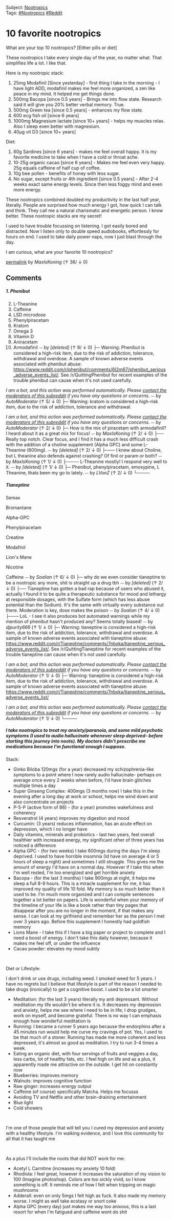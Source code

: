 Subject: [Nootropics](app://obsidian.md/Nootropics)  
Tags: [#Nootropics](app://obsidian.md/index.html#Nootropics) [#Reddit](app://obsidian.md/index.html#Reddit)
# 10 favorite nootropics

What are your top 10 nootropics? [Either pills or diet] 

These nootropics I take every single day of the year, no matter what. That simplifies life a lot. I like that. 

Here is my nootropic stack:
1. 25mg Modafinil [Since yesterday] - first thing I take in the morning - I have light ADD, modafinil makes me feel more organized, a zen like peace in my mind. It helped me get things done. 
2. 500mg Bacopa [since 0.5 years] - Brings me into flow state. Research said it will give you 20% better verbal memory. True. 
3. 500mg Green tea [since 0.5 years] - enhances my flow state. 
4. 600 ecg fish oil [since 6 years] 
5. 1000mg Magnesium lactate [since 10+ years] - helps my muscles relax. Also I sleep even better with magnesium. 
6. 40μg vit D3 [since 10+ years] 

Diet:
1. 60g Sardines [since 6 years] - makes me feel overall happy. It is my favorite medicine to take when I have a cold or throat ache. 
2. 10-25g organic cacao [since 6 years] - Makes me feel even very happy. 25g equals caffeine of half cup of coffee. 
3. 10g bee pollen - benefits of honey with less sugar. 
4. No sugar, except fruits or 4th ingredient [since 0.5 years] - After 2-4 weeks exact same energy levels. Since then less foggy mind and even more energy. 

These nootropics combined doubled my productivity in the last half year, literally. People are surprised how much energy I got, how quick I can talk and think. They call me a natural charismatic and energetic person. I know better. These nootropic stacks are my secret! 

I used to have trouble focussing on listening. I got easily bored and distracted. Now I listen only to double speed audiobooks, effortlessly for hours on end. I used to take daily power naps, now I just blast through the day. 

I am curious, what are your favorite 10 nootropics? 

[permalink](http://reddit.com/r/StackAdvice/comments/b8gknu/10_favorite_nootropics/)
by *MaxIsKoning* (↑ 36/ ↓ 0)

## Comments

##### 1. Phenibut
2. L-Theanine
3. Caffeine
4. LSD microdose
5. Phenylpiracetam
6. Kratom
7. Omega 3
8. Vitamin D
9. Aniracetam
10. Armodafinil ⏤ by *[deleted]* (↑ 9/ ↓ 0)
├─ Warning: Phenibut is considered a high-risk item, due to the risk of addiction, tolerance, withdrawal and overdose. A sample of known adverse events associated with phenibut abuse: https://www.reddit.com/r/phenibut/comments/6l2m67/phenibut_serious_adverse_events_list/. See /r/QuittingPhenibut for recent examples of the trouble phenibut can cause when it's not used carefully.

*I am a bot, and this action was performed automatically. Please [contact the moderators of this subreddit](/message/compose/?to=/r/StackAdvice) if you have any questions or concerns.* ⏤ by *AutoModerator* (↑ 5/ ↓ 0)
├─ Warning: kratom is considered a high-risk item, due to the risk of addiction, tolerance and withdrawal. 

*I am a bot, and this action was performed automatically. Please [contact the moderators of this subreddit](/message/compose/?to=/r/StackAdvice) if you have any questions or concerns.* ⏤ by *AutoModerator* (↑ 2/ ↓ 0)
├─ How is the mix of piracetam with armodafinil? I heard about it as a great mix for focus!  ⏤ by *MaxIsKoning* (↑ 2/ ↓ 0)
├── Really top notch. Clear focus, and I find it has a much less difficult crash with the addition of a choline supplement (Alpha GPC) and some L-Theanine (600mg). ⏤ by *[deleted]* (↑ 2/ ↓ 0)
├─── I knew about Choline, but L theanine also defends against crashing? Of finil or param or both?  ⏤ by *MaxIsKoning* (↑ 1/ ↓ 0)
├──── L-Theanine mostly! I respond very well to it. ⏤ by *[deleted]* (↑ 1/ ↓ 0)
├─ Phenibut, phenylpiracetam, emoxypine, L Theanine, thats been my go to lately.  ⏤ by *LVonZ* (↑ 2/ ↓ 0)
└────

##### Tianeptine

Semax

Bromantane

Alpha-GPC

Phenylpiracetam

Creatine

Modafinil

Lion's Mane

Nicotine

Caffeine ⏤ by *Soalian* (↑ 6/ ↓ 0)
├─ why do we even consider tianeptine to be a nootropic any more, shit is straight up a drug tbh ⏤ by *[deleted]* (↑ 2/ ↓ 0)
├── Tianeptine has gotten a bad rap because of users who abused it, actually I found it to be quite a therapeutic substance for mood and lethargy at responsible dosages, with the Sulfate form (which has less abuse potential than the Sodium). It's the same with virtually every substance out there. Moderation is key, dose makes the poison ⏤ by *Soalian* (↑ 4/ ↓ 0)
├─── LoL - I see it also produces bot automated warnings while my mention of phenibut hasn't produced any? Seems totally biased! ⏤ by *djpurity666* (↑ 1/ ↓ 0)
├─ Warning: tianeptine is considered a high-risk item, due to the risk of addiction, tolerance, withdrawal and overdose. A sample of known adverse events associated with tianeptine abuse: https://www.reddit.com/r/Tianeptine/comments/7nbxka/tianeptine_serious_adverse_events_list/. See /r/QuittingTianeptine for recent examples of the trouble tianeptine can cause when it's not used carefully.

*I am a bot, and this action was performed automatically. Please [contact the moderators of this subreddit](/message/compose/?to=/r/StackAdvice) if you have any questions or concerns.* ⏤ by *AutoModerator* (↑ 1/ ↓ 0)
├─ Warning: tianeptine is considered a high-risk item, due to the risk of addiction, tolerance, withdrawal and overdose. A sample of known adverse events associated with tianeptine abuse: https://www.reddit.com/r/Tianeptine/comments/7nbxka/tianeptine_serious_adverse_events_list/

*I am a bot, and this action was performed automatically. Please [contact the moderators of this subreddit](/message/compose/?to=/r/StackAdvice) if you have any questions or concerns.* ⏤ by *AutoModerator* (↑ 1/ ↓ 0)
└────

##### I take nootropics to treat my anxiety/paranoia, and some mild psychotic symptoms (I used to audio hallucinate whenever sleep deprived- before starting this journey into noots). My doctors didn't prescribe me medications because I'm functional enough I suppose.

Stack:

* Ginko Biloba 120mgs (for a year) decreased my schizophrenia-like symptoms to a point where I now rarely audio hallucinate- perhaps on average once every 2 weeks when before, I'd have brain glitches multiple times a day
* Super Ginseng Complex: 400mgs (3 months now) I take this in the evening after a long day at work or school, helps me wind down and also concentrate on projects
* P-5-P (active form of B6) - (for a year) promotes wakefulness and coherency
* Resveratrol (4 years) improves my digestion and mood
* Curcumin: (3 years) reduces inflammation, has an acute effect on depression, which I no longer have
* Daily vitamins, minerals and probiotics - last two years, feel overall healthier with increased energy, my significant other of three years has noticed a difference
* Alpha GPC - (for two weeks) I take 600mgs during the days I'm sleep deprived. I used to have horrible insomnia (Id have on average 4 or 5 hours of sleep a night) and sometimes I still struggle. This gives me the amount of energy I'd have on a normal day. However if I take this when I'm well rested, I'm too energized and get horrible anxiety
* Bacopa - (for the last 3 months) I take 900mgs at night, it helps me sleep a full 8-9 hours. This is a miracle supplement for me, it has improved my quality of life 10 fold. My memory is so much better than it used to be. I'm much more organized and I can compile sentences together a lot better on papers. Life is wonderful when your memory of the timeline of your life is like a book rather than tiny pages that disappear after you are no longer in the moment, if that makes any sense. I can look at my girlfriend and remember her as the person I met over 3 years ago. Before this supplement I honestly had goldfish memory
* Lions Mane - I take this if I have a big paper or project to complete and I need a boost of energy. I don't take this daily however, because it makes me feel off, or under the influence
* Cacao powder: elevates my mood subtly

&#x200B;

Diet or Lifestyle:

I don't drink or use drugs, including weed. I smoked weed for 5 years. I have no regrets but I believe that lifestyle is part of the reason I needed to take drugs (ironically) to get a cognitive boost. I used to be a lot smarter

* Meditation: (for the last 3 years) literally my anti depressant. Without meditation my life wouldn't be where it is. It decreases my depression and anxiety, helps me see where I need to be in life; I drop grudges, work on myself, and become grateful. There is no way I can emphasis enough how wonderful meditation is
* Running: I became a runner 5 years ago because the endorphins after a 45 minutes run would help me curve my cravings of pot. Yes, I used to be that much of a stoner. Running has made me more coherent and less depressed, it's almost as good as meditation. I try to run 3-4 times a week.
* Eating an organic diet, with four servings of fruits and veggies a day, less carbs, lot of healthy fats, etc. I feel high on life and as a plus, it apparently made me attractive on the outside. I get hit on constantly now
* Blueberries: improves memory
* Walnuts: improves cognitive function
* Raw ginger: increases energy output
* Caffeine (of course) specifically Matcha. Helps me focusss
* Avoiding TV and Netflix and other brain-draining entertainment
* Blue light 
* Cold showers

&#x200B;

I'm one of those people that will tell you I cured my depression and anxiety with a healthy lifestyle. I'm walking evidence, and I love this community for all that it has taught me

&#x200B;

As a plus I'll include the noots that did NOT work for me:

* Acetyl L Carnitine (increases my anxiety 10 fold)
* Rhodiola: I feel great, however it increases the saturation of my vision to 100 (Imagine photoshop). Colors are too sickly vivid, so I know something is off. It reminds me of how I felt when tripping on magic mushrooms
* Adderall: even on only 5mgs I felt high as fuck. It also made my memory worse. I might as well take ecstasy or snort coke
* Alpha GPC (every day) just makes me way too anixous, this is a last resort for when I'm fatigued and caffeine wont do shit

&#x200B;

&#x200B;

&#x200B;

&#x200B;

&#x200B;

&#x200B; ⏤ by *I_dont_know_lolol* (↑ 6/ ↓ 0)
├─ Your article is the most interesting one of the dozen I have read so far! I love it that you are also a bacopa fan! I tried to get my gf and friends to like. No success so far :)

I am one of the people that truly believe that with lifestyle you can cure depression and anxiety. I love your healthy approach! I am also on team walnuts, team running and team sour berries!  ⏤ by *MaxIsKoning* (↑ 2/ ↓ 0)
└────

##### What is D3 and IE? 
I use noopept 10mg twice a day, Alpha gpc 170mg twice and NSI 189 10-15mg twice.
I want to try modafinil but its so expensive and you always need to order 30+ pills ⏤ by *tonio_CC* (↑ 4/ ↓ 0)
├─ 1. D3 means vit D3. It basically eliminates winter depression. IU means international unit, which is another weight unit than grams or Oz. quite useless I wrote it down, I removed it! 
2. Not always you have to buy large batches. I ordered only 10 pills. from a European website though. Afinilexpress dot Com sells all over the world. Here is the best guide on buying modafinil from any country over the world. https://modafinil.org/buy-modafinil-online/
3. Expensive? It depends on your serving size! 30 cents a day is reasonable, some people take 8x more than me [they take 200mg] and that starts becoming pricey indeed!
4. Noopept and especially alpha gpc sound very promising! Can you maybe extent a bit on both of them and how they make you feel?  ⏤ by *MaxIsKoning* (↑ 3/ ↓ 0)
├── At the moment I don't have to much time to write to much so I copied a description I wrote a few weeks ago.


"For Noopept you take it for an 1-3 months cycle and you will be way more focused and get stuff done. It can be pretty subtle but can also bring an "concentration kick" where you do the thing you do on autopilot, meaning your brain works without you actively thinking about the task. (happend to me while writting an Essay, I was really focused,  thought about nothing and just typed it down nonstop)

The Tactic I have adopted while taking Noopept is, that I break down my work into smaller portion which I can do very fast. It also helps my sleeping cycle. This I have monitored using an APP called "Sleep Android", before taking Noopept I had between 20-30% of deep Sleep per Night, Now I get between 50 and 80%, even while on a long break of Nootropics. I have to mention, that I also stopped doing other drugs including alcohol and coffein(no real tea). I have heard that coffein is sometimes used as a Nootropic, but because of my tendency towards bad Sleep I stopped it completely. 

To get back to the maintopic. I use 10mg of Noopept sublingual with 250mg of Alpha-GPC in gelatin capsules. I have now started adding 10mg of NSI-189 Phosphate to my stack, but I need to find an other vendor, because mine is way to expensive (but their NSI-189 is great). Noopept and Alpha-GPC I take twice a day, once in the morning at about 7am, one hour after I got up and once at around 3pm. 

The Effects are really strong, Noopept and Alpha-GPC do give you Energy and Motivation to study for 8 hours straight and understand the material. But unlike Modafinil, Speed, Adderal or other uppers, they help you to build neuronal connections and grow new neurons and it justs seems as if you are understanding the things that you do really good pretty fast. These neurons grrowing effects are longterm effects, so even if you stop taking it your memory, ability to learn etc. will stay better than before. However it also takes a while to build these neurons or neural pathways. I don't remember any exact numbers for Noopept, but in NSI-189 it is said that it takes about 18 days or something like that. 

For NSI-189 I can not say to much about it because I have just tried it for my first time today at about 1pm. At my place it now is 6pm and I still feel the effects of it. I walked throught the city and could appreciate the beauty of the architecture and the nature surrounding me much more than before. My Sense perception was stronger, I could hear the sounds of a trolley that a woman was carrying across the street, all the colors were much warmer and everything had   life in it (this is hard to describe). It was similair to the upcome of MDMA or LSD but it did not have the drug characteristique to it, it was closer to reality. It felt as if a filter that was over my perception has been changed so that the positive and beautiful things get emphasized. 
I also just took 10mg of NSI-189, although some sources say that the normal dose is at about 40mg 2-3 times a day. 

If I find a cheap vendor for NSI-189 I want to try this Plan:
1st Week 10mg NSI, 10mg Noopept, 250 mg GPC all twice a day
2nd Week 20mg NSI, 10mg Noopept, 250mg GPC twice a day
3rd Week 30mg NSI, 10mg Noopept, 250mg GPC 2x a day
4th Week 40mg NSI, 10mg Noopept, 250mg GPC 2x a day"


Also I am also from Europe(Austria), could you send me the vendors website per private message and thank you for the tipps. ⏤ by *tonio_CC* (↑ 2/ ↓ 0)
├─── Noopept is something I researched to consider try to ng but it seems to benefit only those with cognitive decline and not normal average people? And Alpha-GPC I haven't heard of yet, but bc you say unlike Adderall which I do take, it builds new neural connections and new neurons, you say. That alone makes this combo interesting for me to research further as my dad's side of the family seems to have a history of Parkinson's and dementia, sadly, so taking psych meds over the past 18 years may have caused conditions I would like reversed. Would this work for these? Could it replace Adderall?

For me phenibut also enhances my senses like you describe with NSI. I also find more beauty in nature, feel more connected to other people esp my two little kids. I enjoy music so much better. I exercise at the gym and workout so much longer and more intensely without issues but extreme euphoria. I also have MDMA/MDA like effects while on it every day so far. I know phenibut has a bad rep for it's tolerance and possible withdrawal but for me, I don't experience much of either maybe due to other things I take as nootropics, amino acids, supplements, tea, etc... Plus my meds I have to take which I am able to taper off of easily due to mainly the effectiveness of phenibut among other things which have helped me get off 2 sleep meds + melatonin, for starters. But of course I also titrate up as needed and then taper off when needed. It is just a supplement/possible nootropic that requires respect and no abuse to achieve recreational values.

But if NSI has all of this without the potential for tolerance or withdrawal, I would be interested in trying it and researching it more. ⏤ by *djpurity666* (↑ 1/ ↓ 0)
├──── I never did adderall nor phenibut.

I have hears bad things about adderal from a regular speed user describing the addiction to adderal as the worst thing they ever experienced.

Just as a word of warning Noopept and NSI-189 is powerful but it is really subtle, many people want immediate effect, but their effect only come with time. 

For the immediate effects I will try modafinil.

Also my goal is to get away from everything with addiction potential or everything that does damage for short-term fun/energy.
Also quit Weed, alcohol, mdma and all these things.

 ⏤ by *tonio_CC* (↑ 1/ ↓ 0)
├───── [deleted] ⏤ by *[deleted]* (↑ 1/ ↓ 0)
├────── I recon adderall is good if you have adhd or add or for other therapeutic uses but would not consider it a nootropic because of its addictive properties.  He used it to study. ⏤ by *tonio_CC* (↑ 2/ ↓ 0)
├─ Vitamin D usually comes in the form of vitamin D3. It helps with a lot of processes in the body as well as mood.

I got my vitamin D levels tested and they were short of recommended values. Usually we get vitamin D from the sun thru our skin. I am outside daily, so I am deficient by getting it naturally.

I was told by my doctor to take 5000mcg daily for 6mo and then 2000mcg daily for the rest of my life... Wow, right?

So get yourself checked sometime to find out how to elevate it to effective levels :-) ⏤ by *djpurity666* (↑ 2/ ↓ 0)
├── Yeah shit. 
Actually I also need to take it but I always forget it
 I will head to the pharmacy in the next days and get it. ⏤ by *tonio_CC* (↑ 1/ ↓ 0)
└────

##### Meditation 

Reading books(any and all) 

Selank 

Phenylpiracetam 

Piracetam 

Coffee/L-theanine noopept(don't take it any more cause afraid of tumors) 

Chaga 

Lions mane 

ALCAR

That's not a stack although I do use some of those listed together. Selank is nice on its own or obviously with a stim(s).

edit: formatted  ⏤ by *[deleted]* (↑ 5/ ↓ 0)
├─ ALCAR dose? I've been using ~500mg with good results. It can be unpredictable though, some days it just makes me feel really foggy and *weird* ⏤ by *HelpImOutside* (↑ 2/ ↓ 0)
├── 500mg twice a day. I take it with PS, DHA(algal), Curcumin and a cup of coffee. Effects were way more pronounced the first couple weeks, it still provides some motivation, clarity and energy.  ⏤ by *[deleted]* (↑ 4/ ↓ 0)
└────

##### Is modafinil even psychoactive at 25mgs? I use flmodafinil which is the more potent form and I have to take at least 40 mgs to notice effects of wakefulness.  ⏤ by *Lucidfuture* (↑ 3/ ↓ 0)
├─ Great question! I just started with modafinil and 50mg 12 hours before sleep caused already sleep problems! Today was my first day 25mg, and felt very little. I read 1 other guy who took 25mg, 1 who takes 33mg. Tomorrow I will try 50mg and hope on good sleep!  ⏤ by *MaxIsKoning* (↑ 3/ ↓ 0)
└────

##### My favorites are

Adderall
Vit B and D
True Calm or Theanine 
Milk Thistle and Magnesium at night

Adderall is a one stop to all ⏤ by *mind_scientist* (↑ 3/ ↓ 0)
##### My 10 fave Nootropics are hard to pick.
But in no order: DMAE, phenibut, dl-phenylalanine (DLPA), Adderall, l-tyrosine, l-glutamine, l-theanine, caffeine, l-tryptophan, and NAC.

That's 10 right? I have so many more favorites! I didn't get to mention SAM-e (for producing l-dopa naturally), valerian and lemon balm (for promoting GABA by preventing it from breaking down among other things), l-glycine, taurine, ashwagandha, l-methionine, and a few more...

DMAE is shown to help with ADHD symptoms like focus and concentration and learning. Phenibut actually gives me great focus and motivation which has led me to needing my Adderall I take for my ADHD way less which typing this has led me to remember I forgot my afternoon dose again, DLPA boosts my mood and endorphins and dopamine, l-tyrosine boosts my concentration and catecholamines incl dopamine, l-glutamine for energy as well as balancing GABA/glutamate, l-theanine for enhancing caffeine while aiding in GABA/glutamate balance, Adderall obv for ADHD and concentration and focus, caffeine for energy and focus and motivation (in the form of black chai tea and green matcha tea plus caffeine gum where 1piece = 1/2 cup coffee), l-tryptophan for balancing out dopamine as well as production of serotonin and melatonin, and NAC for  treating any addiction issues or OCD and many other reasons. Actually all of them have many more benefits I didn't mention due to not wanting to be too loquacious here ;-)

Edit - my diet is vegetarian/vegan, so I don't get all of the amino acids naturally. But avacado is considered one of best foods to eat and I definitely eat those. I also eat Ezekiel sprouted grain bread that is made according to some verse in the book of the Bible called Ezekiel which in this form produces full protein chains like animal proteins do. I also eat a lot of plant based protein. To help compensate for anything I miss I take a food-based multivitamin with fermented foods (great for GABA production among other benefits), along with other essential amino acids and nutrients. I take a probiotic mainly due to past and current med use disrupt the body's natural gut microbes which can help with mood and fight brain fog as well as boost absorption of other nutrients. ⏤ by *djpurity666* (↑ 3/ ↓ 0)
├─ Warning: Phenibut is considered a high-risk item, due to the risk of addiction, tolerance, withdrawal and overdose. A sample of known adverse events associated with phenibut abuse: https://www.reddit.com/r/phenibut/comments/6l2m67/phenibut_serious_adverse_events_list/. See /r/QuittingPhenibut for recent examples of the trouble phenibut can cause when it's not used carefully.

*I am a bot, and this action was performed automatically. Please [contact the moderators of this subreddit](/message/compose/?to=/r/StackAdvice) if you have any questions or concerns.* ⏤ by *AutoModerator* (↑ 2/ ↓ 0)
├─ Damn! It seems you are taking the win with most nootropics here! Interesting that phenibut helps you with productivity, most people take it for becoming social or enhanced sleep! How much gram phenibut do you take in a week?  ⏤ by *MaxIsKoning* (↑ 2/ ↓ 0)
└────

##### Armodafinil, phenylpiracetam, noopept, PRL-8-53, CBD, caffeine, grapefruit juice(?), Mucuna. That's about all I can think of, in no particular order. I'm looking forward to adding more substances to my stack though, so I'm sure I'll eventually have a few more favorites. ⏤ by *akflo* (↑ 2/ ↓ 0)
├─ The modafinil manual discouraged taking caffeine and modafinil together. Armodafinil is very similar to modafinil. In a double blind test where people were given 30% more modafinil than Armodafinil, they got similar effects. Does it work together for you?  ⏤ by *MaxIsKoning* (↑ 2/ ↓ 0)
├── The effects are inconsistent so it’s hard for me to compare the two. Sometimes Armo works better than Moda and vice versa, so I switch them around. Caffeine makes the drug more potent and stimulating so I always take it alongside. My dosage is more less 50mg and a cup of black coffee every couple of hours.  ⏤ by *akflo* (↑ 2/ ↓ 0)
└────

##### 1. Meditation
2. LSD microdose
3. Armodafinil
4. Lion's mane
5. Oxiracetam
6. Piracetam
7. Noopept
8. Caffeine + l-theanine
9. Magnesium & vitamin D
10. Kundalini yoga ⏤ by *lazertazerx* (↑ 2/ ↓ 0)
##### Is it difficult to get modafinal? I don’t think they sell it in stores in the US? ⏤ by *college3709* (↑ 1/ ↓ 0)
├─ In US all psychiatric drugs are illegal. Modafinil needs to be bought in store on prescription. 

I live in Europe and bought modafinil from a webshop in my country. Afinil express sells all over the world. Here is the best guide on buying modafinil from any country over the world. https://modafinil.org/buy-modafinil-online/ ⏤ by *MaxIsKoning* (↑ 3/ ↓ 0)
├── You can buy Adrafinil in the US. It is a precursor of Modafinil, so it takes an hour longer to kick in. But still the same effects. And it actually used to be the prescription before it was discovered that it converted to Modafinil in the body, so that chemical became the prescription. ⏤ by *eristoddle* (↑ 5/ ↓ 0)
├── Which webshop? Eufinil? ⏤ by *24htot* (↑ 3/ ↓ 0)
├─── Www.Afinilexpress.Com  ⏤ by *MaxIsKoning* (↑ 2/ ↓ 0)
├──── Theyre not based in the EU? ⏤ by *24htot* (↑ 2/ ↓ 0)
└────